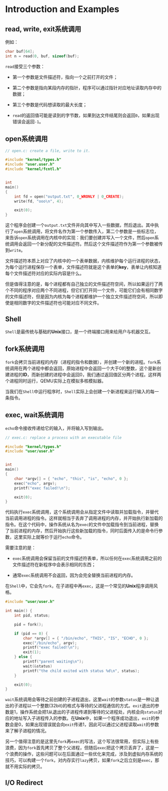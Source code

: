 # Introduction and Examples

## read, write, exit系统调用

例如：

```c
char buf[64];
int n = read(0, buf, sizeof(buf);
```

`read`接受三个参数：

- 第一个参数是文件描述符，指向一个之前打开的文件；

- 第二个参数是指向某段内存的指针，程序可以通过指针对应地址读取内存中的数据；

- 第三个参数是代码想读取的最大长度；

- `read`的返回值可能是读到的字节数，如果到达文件结尾则会返回`0`，如果出现错误会返回`-1`。

## open系统调用

```c
// open.c: create a file, write to it.

#include "kernel/types.h"
#include "user.user.h"
#include "kernel/fcntl.h"


int
main()
{
    int fd = open("output.txt", 0_WRONLY | 0_CREATE);
    write(fd, "ooo\n", 4);

    exit(0);
}
```

这个程序会创建一个`output.txt`文件并向其中写入一些数据，然后退出。其中执行了`open`系统调用，将文件名作为第一个参数传入，第二个参数是一些标志位，来告诉`open`系统调用在内核中的实现：我们要创建并写入一个文件，然后`open`系统调用会返回一个新分配的文件描述符。然后这个文件描述符作为第一个参数被传到`write`。

文件描述符本质上对应了内核中的一个表单数据，内核维护每个运行进程的状态，为每个运行进程保存一个表单，文件描述符就是这个表单的**key**，表单让内核知道每个文件描述符对应的实际内容是什么。

但是值得注意的是，每个进程都有自己独立的文件描述符空间，所以如果运行了两个不同的程序对应两个不同进程，但它们打开同一个文件，可能它们会有相同数字的文件描述符，但是因为内核为每个进程都维护一个独立文件描述符空间，所以即使是相同数字的文件描述符也可能对应不同文件。

## Shell

`Shell`是最传统与基础的**Unix**接口，是一个终端接口用来给用户与机器交互。

## fork系统调用

`fork`会拷贝当前进程的内存（进程的指令和数据），并创建一个新的进程。`fork`系统调用在两个进程中都会返回，原始进程中会返回一个大于0的整数，这个是新创建进程的**ID**，而新创建的进程中会返回0，我们通过返回值区分两个进程。这样两个进程同时运行，QEMU实际上在模拟多核模拟器。

当我们在`Shell`中运行程序时，`Shell`实际上会创建一个新进程来运行输入的每一条指令。

## exec, wait系统调用

`echo`命令接收传递给它的输入，并将输入写到输出。

```c
// exec.c: replace a process with an executable file

#include "kernel/types.h"
#include "user/user.h"


int
main()
{
    char *argv[] = { "echo", "this", "is", "echo", 0 };
    exec("echo", argv);
    printf("exec failed!\n");

    exit(0);
}
```

代码执行`exec`系统调用，这个系统调用会从指定文件中读取并加载指令，并替代当前调用进程的指令。这样就相当于丢弃了调用进程的内存，并开始执行新加载的指令。在这个代码中，操作系统从名为`exec`的文件中加载指令到当前进程，替换了当前进程的内存，然后开始执行这些新加载的指令，同时后面传入的是命令行参数，这里实际上就等价于运行`echo`命令。

需要注意的是：

- `exec`系统调用会保留当前的文件描述符表单，所以任何在`exec`系统调用之前的文件描述符在新程序中会表示相同的东西；

- 通常`exec`系统调用不会返回，因为会完全替换当前进程的内存。

在`Shell`中，它会先`fork`，在子进程中再`exec`，这是一个常见的**Unix**程序调用风格。

```c
#include "user/user.h"

int main() {
    int pid, status;

    pid = fork();

    if (pid == 0) {
        char *argv[] = { "/bin/echo", "THIS", "IS", "ECHO", 0 };
        exec("/bin/echo", argv);
        printf("exec failed!\n");
        exit(1);
    } else {
        printf("parent waiting\n");
        wait(&status)
        printf("the child exited with status %d\n", status);
    }

    exit(0);
}
```

`wait`系统调用会等待之前创建的子进程退出，这里`wait`的参数`status`是一种让退出的子进程以一个整数(32bit)的格式与等待的父进程通信的方式。`exit`退出的参数是1，操作系统会把1从退出的子进程传递到等待的父进程处，内核会向`status`对应的地址写入子进程传入的参数。在**Unix**中，如果一个程序成功退出，`exit`的参数会是0，如果出现错误就会向`exit`传递1，因此可以通过父进程读取`wait`的参数来了解子进程的情况。

另一个值得注意的是这里先`fork`再`exec`的写法，这个写法很常用，但实际上有些浪费，因为`fork`首先拷贝了整个父进程，但随后`exec`把这个拷贝丢弃了，这是一个浪费的操作，这些问题可以在后面通过一些优化来完成，涉及到虚拟内存系统的技巧，可以构建一个`fork`，对内存实行`lazy`拷贝，如果`fork`之后立刻是`exec`，那就不用实际的拷贝。

## I/O Redirect


